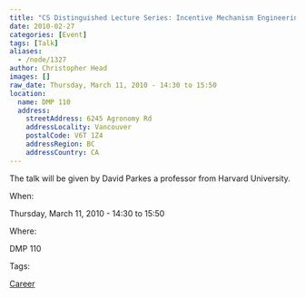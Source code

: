 ```yaml
---
title: "CS Distinguished Lecture Series: Incentive Mechanism Engineering in the Internet Age"
date: 2010-02-27
categories: [Event]
tags: [Talk]
aliases:
  - /node/1327
author: Christopher Head
images: []
raw_date: Thursday, March 11, 2010 - 14:30 to 15:50
location:
  name: DMP 110
  address:
    streetAddress: 6245 Agronomy Rd
    addressLocality: Vancouver
    postalCode: V6T 1Z4
    addressRegion: BC
    addressCountry: CA
---
```


The talk will be given by David Parkes a professor from Harvard University.

When: 

Thursday, March 11, 2010 - 14:30 to 15:50

Where: 

DMP 110

Tags: 

[Career](/career)
